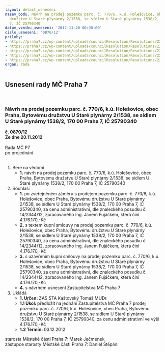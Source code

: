 ```yaml
---
layout: detail_usneseni
nazev_bodu: Návrh na prodej pozemku parc. č. 770/6, k.ú. Holešovice, obec Praha, Bytovému
  družstvu U Staré plynárny 2/1538, se sídlem U Staré plynárny 1538/2, 170 00  Praha
  7, IČ 25790340
datum_vzniku_usneseni: '2012-11-20 00:00:00'
cislo_usneseni: '0870/12'
prilohy:
- https://praha7.cz/wp-content/uploads/councilResolution/Resolutions/22320/59-12-priloha_1.doc
- https://praha7.cz/wp-content/uploads/councilResolution/Resolutions/22320/59-12-priloha_2.doc
- https://praha7.cz/wp-content/uploads/councilResolution/Resolutions/22320/59-12-priloha_4.tif
- https://praha7.cz/wp-content/uploads/councilResolution/Resolutions/22320/59-12-priloha_6.pdf
- https://praha7.cz/wp-content/uploads/councilResolution/Resolutions/22320/59-12-priloha_7.doc
organ: rada
---
```

<div id="ucUsn_pList" class="usn">
	<span><h2>Usnesení rady MČ Praha 7 </h2>
<br></span><div class="standBody">
<span><h3>Návrh na prodej pozemku parc. č. 770/6, k.ú. Holešovice, obec Praha, Bytovému družstvu U Staré plynárny 2/1538, se sídlem U Staré plynárny 1538/2, 170 00  Praha 7, IČ 25790340</h3></span><div class="center">
		<strong>č. 0870/12</strong><br>
	</div>
<div class="center">
		<strong>Ze dne 20.11.2012</strong><br><br>
	</div>Rada MČ P7<br> po projednání<br><br><ol>
<li>Bere na vědomí<ul><li>
<strong>1.</strong> návrh na prodej pozemku parc. č. 770/6, k.ú. Holešovice, obec Praha, Bytovému družstvu U Staré plynárny 2/1538, se sídlem U Staré plynárny 1538/2, 170 00  Praha 7, IČ 25790340</li></ul>
</li>
<li>Souhlasí<ul>
<li>
<strong>1.</strong> po zveřejněném záměru s prodejem pozemku parc. č. 770/6, k.ú. Holešovice, obec Praha, Bytovému družstvu U Staré plynárny 2/1538, se sídlem U Staré plynárny 1538/2, 170 00  Praha 7, IČ 25790340, za cenu administrativní, dle znaleckého posudku č. 14/2344/12, zpracovaného Ing. Janem Fujáčkem, která činí 4.176.170,-Kč</li>
<li>
<strong>2.</strong> s textem kupní smlouvy na prodej pozemku parc. č. 770/6, k.ú. Holešovice, obec Praha, Bytovému družstvu U Staré plynárny 2/1538, se sídlem U Staré plynárny 1538/2, 170 00  Praha 7, IČ 25790340, za cenu administrativní, dle znaleckého posudku č. 14/2344/12, zpracovaného Ing. Janem Fujáčkem, která činí 4.176.170,-Kč</li>
<li>
<strong>3.</strong> s uzavřením kupní smlouvy na prodej pozemku parc. č. 770/6, k.ú. Holešovice, obec Praha, Bytovému družstvu U Staré plynárny 2/1538, se sídlem U Staré plynárny 1538/2, 170 00  Praha 7, IČ 25790340, za cenu administrativní, dle znaleckého posudku č. 14/2344/12, zpracovaného Ing. Janem Fujáčkem, která činí 4.176.170,-Kč</li>
<li>
<strong>4.</strong> s návrhem usnesení Zastupitelstva MČ Praha 7  </li>
</ul>
</li>
<li>Ukládá<ul>
<li>
<strong>1. Určen: </strong>ZAS STA Kaštovský Tomáš MUDr.</li>
<li>
<strong>1.1 Úkol: </strong>předložit na jednání Zastupitelstva MČ Praha 7 prodej pozemku parc. č. 770/6, k.ú. Holešovice, obec Praha, Bytovému družstvu U Staré plynárny 2/1538, se sídlem U Staré plynárny 1538/2, 170 00  Praha 7, IČ 25790340, za cenu administrativní ve výši 4.176.170,-Kč</li>
<li>
<strong>1.2 Termín: </strong>03.12.2012</li>
</ul>
</li>
</ol>starosta Městské části Praha 7: Marek Ječmének<br>zástupce starosty Městské části Praha 7: Daniel Štěpán 
</div>
</div>